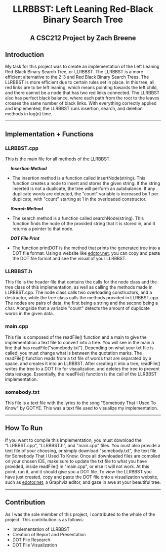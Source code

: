 <h1 align=center> LLRBBST: Left Leaning Red-Black Binary Search Tree </h1>
<h2 align=center> A CSC212 Project by Zach Breene </h2>

## Introduction
My task for this project was to create an implementation of the Left Leaning Red-Black Binary Search Tree, or LLRBBST. The LLRBBST is a more efficient alternative to the 2-3 and Red Black Binary Search Trees. The LLRBBST is more efficient due to certain rules set in place. In this tree, all red links are to be left leaning, which means pointing towards the left child, and there cannot be a node that has two red links connected. The LLRBBST also has perfect black balance, where each path from the root to the leaves crosses the same number of black links. With everything correctly applied and implemented, the LLRBBST runs insertion, search, and deletion methods in log(n) time.

---

## Implementation + Functions
### LLRBBST.cpp

This is the main file for all methods of the LLRBBST. </n>

&emsp; ***Insertion Method***

* The insertion method is a function called insertNode(string). This function creates a node to insert and stores the given string. If the string inserted is not a duplicate, the tree will perform an autobalance. If any duplicate words are detected, the "count" variable is increased by 1 per duplicate, with "count" starting at 1 in the overloaded constructor.  

&emsp; ***Search Method***

* The search method is a function called searchNode(string). This function finds the node of the provided string that it is stored in, and it returns a pointer to that node.

&emsp; ***DOT File Print***

* The function printDOT is the method that prints the generated tree into a DOT file format. Using a website like [edotor.net](https://edotor.net/), you can copy and paste the DOT file format and see the visual of your LLRBBST.


### LLRBBST.h

This file is the header file that contains the calls for the node class and the tree class of this implementation, as well as calling the methods made in LLRBBST.cpp. The node class calls two overloading constructors, and a destructor, while the tree class calls the methods provided in LLRBBST.cpp. The nodes are pairs of data, the first being a string and the second being a char. Alongside that a variable "count" detects the amount of duplicate words in the given data.


### main.cpp

This file is composed of the readFile() function and a main to give the implementation a text file to convert into a tree. You will see in the main a line that has readFile("somebody.txt"). Depending on what your txt file is called, you must change what is between the quotation marks. The readFile() function reads from a txt file of words that are separated by a space, and creates it into an LLRBBST. After creating it into a tree, readFile() writes the tree to a DOT file for visualization, and deletes the tree to prevent data leakage. Essentially, the readFile() function is the call of the LLRBBST implementation.

### somebody.txt

This file is a text file with the lyrics to the song "Somebody That I Used To Know" by GOTYE. This was a text file used to visualize my implementation.

---

## How To Run
If you want to compile this implementation, you must download the "LLRBBST.cpp", "LLRBBST.h", and "main.cpp" files. You must also provide a text file of your choosing, or simply download "somebody.txt", the text file for Somebody That I Used To Know. Once all downloaded files are compiled on your chosen IDE, make sure to update the txt file to what you have provided, inside readFile() in "main.cpp", or else it will not work. At this point, run it, and it should give you a DOT file. To view the LLRBBST you have just created, copy and paste the DOT file onto a visualization website, such as [edotor.net](https://edotor.net/), a Graphviz editor, and gaze in awe at your beautiful tree.

---

## Contribution
As I was the sole member of this project, I contributed to the whole of the project. This contribution is as follows:
* Implementation of LLRBBST
* Creation of Report and Presentation
* DOT File Research
* DOT File Visualization
